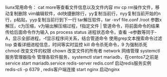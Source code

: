 liunx常用命令：
cat more等查看文件信息以及文件内容
mv cp rm操作文件，移动复制删除
vim编辑软件，dd快捷删除行，yy复制当前行，nyy复制当前开始的n行，p粘贴，yyp复制当前行到下一行
tar解压软件，tar -xvf file.conf /root  参数x解压，c为压缩，v为输出解压缩过程，f指定文件
| 管道命令，将前面命令的结果传给后面命令作为输入
ps  process status 进程状态命令，查看 -e参数等同于-A，显示全部进程，-f显示程序间关系，结合管道命令 使用grep文本搜索命令过滤
top 查看详细进程信息，时间等实时监控
kill 命令杀死命令，9 为强制杀死
chmod 改变文件的权限
chown 改变文件的所有者
network 网络管理
systemctl 服务管理器指令 管理各软件服务，systemctl start mariadb，在centos7之前是service start mariadb.service
redis-server redis.conf 启动redis服务实例
redis-cli -p 6379 , redis客户端连接
start nginx 启动nginx